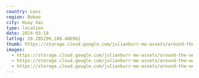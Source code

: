 ```yaml
---
country: Laos
region: Bokeo
city: Huay Xai
type: location
date: 2014-03-18
latlng: 20.285299,100.406961
thumb: https://storage.cloud.google.com/julianburr-me-assets/around-the-world/laos/huay-xai/IMG_3537--thumb.JPG
images:
  - https://storage.cloud.google.com/julianburr-me-assets/around-the-world/laos/huay-xai/IMG_3546.JPG
  - https://storage.cloud.google.com/julianburr-me-assets/around-the-world/laos/huay-xai/IMG_3537.JPG
  - https://storage.cloud.google.com/julianburr-me-assets/around-the-world/laos/huay-xai/IMG_3533.JPG
---
```

